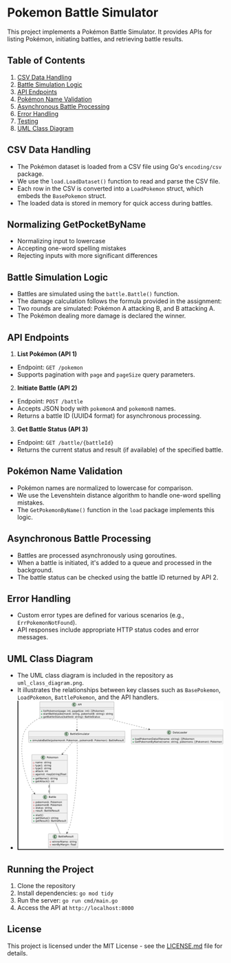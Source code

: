 # Pokemon Battle Simulator

This project implements a Pokémon Battle Simulator. It provides APIs for listing Pokémon, initiating battles, and retrieving battle results.

## Table of Contents
1. [CSV Data Handling](#csv-data-handling)
2. [Battle Simulation Logic](#battle-simulation-logic)
3. [API Endpoints](#api-endpoints)
4. [Pokémon Name Validation](#pokémon-name-validation)
5. [Asynchronous Battle Processing](#asynchronous-battle-processing)
6. [Error Handling](#error-handling)
7. [Testing](#testing)
8. [UML Class Diagram](#uml-class-diagram)


## CSV Data Handling

- The Pokémon dataset is loaded from a CSV file using Go's `encoding/csv` package.
- We use the `load.LoadDataset()` function to read and parse the CSV file.
- Each row in the CSV is converted into a `LoadPokemon` struct, which embeds the `BasePokemon` struct.
- The loaded data is stored in memory for quick access during battles.

## Normalizing GetPocketByName
- Normalizing input to lowercase
- Accepting one-word spelling mistakes
- Rejecting inputs with more significant differences

## Battle Simulation Logic

- Battles are simulated using the `battle.Battle()` function.
- The damage calculation follows the formula provided in the assignment:
- Two rounds are simulated: Pokémon A attacking B, and B attacking A.
- The Pokémon dealing more damage is declared the winner.

## API Endpoints

1. **List Pokémon (API 1)**
 - Endpoint: `GET /pokemon`
 - Supports pagination with `page` and `pageSize` query parameters.

2. **Initiate Battle (API 2)**
 - Endpoint: `POST /battle`
 - Accepts JSON body with `pokemonA` and `pokemonB` names.
 - Returns a battle ID (UUID4 format) for asynchronous processing.

3. **Get Battle Status (API 3)**
 - Endpoint: `GET /battle/{battleId}`
 - Returns the current status and result (if available) of the specified battle.

## Pokémon Name Validation

- Pokémon names are normalized to lowercase for comparison.
- We use the Levenshtein distance algorithm to handle one-word spelling mistakes.
- The `GetPokemonByName()` function in the `load` package implements this logic.

## Asynchronous Battle Processing

- Battles are processed asynchronously using goroutines.
- When a battle is initiated, it's added to a queue and processed in the background.
- The battle status can be checked using the battle ID returned by API 2.

## Error Handling

- Custom error types are defined for various scenarios (e.g., `ErrPokemonNotFound`).
- API responses include appropriate HTTP status codes and error messages.


## UML Class Diagram

- The UML class diagram is included in the repository as `uml_class_diagram.png`.
- It illustrates the relationships between key classes such as `BasePokemon`, `LoadPokemon`, `BattlePokemon`, and the API handlers.
- ![UML Class Diagram](./pokemonumldiagram.png)

## Running the Project

1. Clone the repository
2. Install dependencies: `go mod tidy`
3. Run the server: `go run cmd/main.go`
4. Access the API at `http://localhost:8000`


## License

This project is licensed under the MIT License - see the [LICENSE.md](LICENSE.md) file for details.

